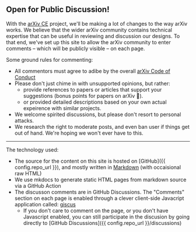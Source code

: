 ## Open for Public Discussion!

With the [arXiv CE]() project, we'll be making a lot of changes to the way arXiv works. We believe that the wider arXiv community contains technical expertise that can be useful in reviewing and discussion our designs. To that end, we've set up this site to allow the arXiv community to enter comments &ndash; which will be publicly visible &ndash; on each page.


Some ground rules for commenting:

* All commentors must agree to adibe by the overall [arXiv Code of Conduct](https://arxiv.org/help/policies/code_of_conduct)
* Please don't just chime in with unsupported opinions, but rather:
     + provide references to papers or articles that support your suggestions (bonus points for papers on arXiv &#x1f642;).
     + or provided detailed descriptions based on your own actual expeirence with similar projects.
* We welcome spirited discussions, but please don't resort to personal attacks.
* We research the right to moderate posts, and even ban user if things get out of hand. We're hoping we won't ever have to this.
---
The technology used:

* The source for the content on this site is hosted on [GitHub]({{ config.repo_url }}), and mostly written in [Markdown](https://www.markdownguide.org/tools/mkdocs/) (with occaisional raw HTML)
* We use mkdocs to generate static HTML pages from markdown source via a GitHub Action
* The discusson comments are in GitHub Discussions. The "Comments" section on each page is enabled through a clever client-side Javacript application called: [giscus](https://giscus.app/)
     + If you don't care to comment on the page, or you don't have Javascript enabled, you can still participate in the discusion by going directly to [GitHub Discussions]({{ config.repo_url }}/discussions)
